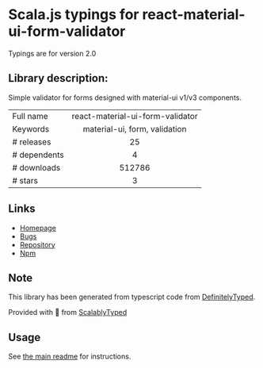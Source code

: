 
# Scala.js typings for react-material-ui-form-validator

Typings are for version 2.0

## Library description:
Simple validator for forms designed with material-ui v1/v3 components.

|                    |                 |
| ------------------ | :-------------: |
| Full name          | react-material-ui-form-validator |
| Keywords           | material-ui, form, validation |
| # releases         | 25 |
| # dependents       | 4 |
| # downloads        | 512786 |
| # stars            | 3 |

## Links
- [Homepage](https://github.com/NewOldMax/react-material-ui-form-validator#readme)
- [Bugs](https://github.com/NewOldMax/react-material-ui-form-validator/issues)
- [Repository](https://github.com/NewOldMax/react-material-ui-form-validator)
- [Npm](https://www.npmjs.com/package/react-material-ui-form-validator)
    


## Note
This library has been generated from typescript code from [DefinitelyTyped](https://definitelytyped.org).

Provided with :purple_heart: from [ScalablyTyped](https://github.com/oyvindberg/ScalablyTyped)

## Usage
See [the main readme](../../readme.md) for instructions.


